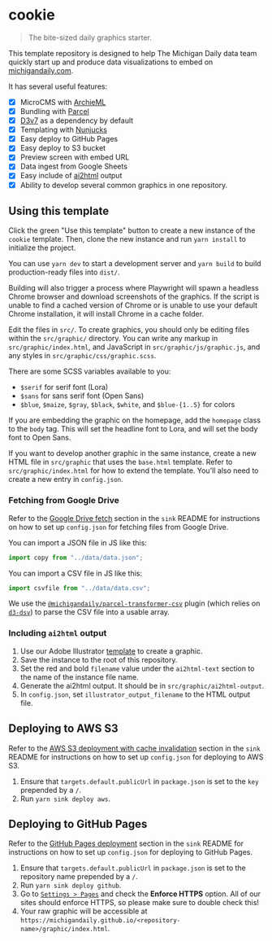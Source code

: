 # cookie

> The bite-sized daily graphics starter.

This template repository is designed to help The Michigan Daily data team quickly start up and produce data visualizations to embed on [michigandaily.com](https://michigandaily.com).

It has several useful features:

- [x] MicroCMS with [ArchieML](http://archieml.org/)
- [x] Bundling with [Parcel](https://parceljs.org/)
- [x] [D3v7](https://d3js.org/) as a dependency by default
- [x] Templating with [Nunjucks](https://mozilla.github.io/nunjucks/)
- [x] Easy deploy to GitHub Pages
- [x] Easy deploy to S3 bucket
- [x] Preview screen with embed URL
- [x] Data ingest from Google Sheets
- [x] Easy include of [ai2html](http://ai2html.org/) output
- [x] Ability to develop several common graphics in one repository.

## Using this template

Click the green "Use this template" button to create a new instance of the `cookie` template. Then, clone the new instance and run `yarn install` to initialize the project.

You can use `yarn dev` to start a development server and `yarn build` to build production-ready files into `dist/`. 

Building will also trigger a process where Playwright will spawn a headless Chrome browser and download screenshots of the graphics. If the script is unable to find a cached version of Chrome or is unable to use your default Chrome installation, it will install Chrome in a cache folder.

Edit the files in `src/`. To create graphics, you should only be editing files within the `src/graphic/` directory. You can write any markup in `src/graphic/index.html`, and JavaScript in `src/graphic/js/graphic.js`, and any styles in `src/graphic/css/graphic.scss`.

There are some SCSS variables available to you:

- `$serif` for serif font (Lora)
- `$sans` for sans serif font (Open Sans)
- `$blue`, `$maize`, `$gray`, `$black`, `$white`, and `$blue-{1..5}` for colors

If you are embedding the graphic on the homepage, add the `homepage` class to the `body` tag. This will set the headline font to Lora, and will set the body font to Open Sans.

If you want to develop another graphic in the same instance, create a new HTML file in `src/graphic` that uses the `base.html` template. Refer to `src/graphic/index.html` for how to extend the template. You'll also need to create a new entry in `config.json`.

### Fetching from Google Drive

Refer to the [Google Drive fetch](https://github.com/MichiganDaily/sink/tree/main#google-drive-fetch) section in the `sink` README for instructions on how to set up `config.json` for fetching files from Google Drive.

You can import a JSON file in JS like this:

```js
import copy from "../data/data.json";
```

You can import a CSV file in JS like this:

```js
import csvfile from "../data/data.csv";
```

We use the [`@michigandaily/parcel-transformer-csv`](https://github.com/MichiganDaily/parcel-transformer-csv) plugin (which relies on [`d3-dsv`](https://github.com/d3/d3-dsv)) to parse the CSV file into a usable array.

### Including `ai2html` output

1. Use our Adobe Illustrator [template](https://drive.google.com/file/d/1TN1c2nDiyhy91YwucmvwxFhdlnTAq0C4/view?usp=sharing) to create a graphic.
2. Save the instance to the root of this repository.
3. Set the red and bold `filename` value under the `ai2html-text` section to the name of the instance file name.
4. Generate the ai2html output. It should be in `src/graphic/ai2html-output`.
5. In `config.json`, set `illustrator_output_filename` to the HTML output file.

## Deploying to AWS S3

Refer to the [AWS S3 deployment with cache invalidation](https://github.com/MichiganDaily/sink/tree/main#aws-s3-deployment-with-cache-invalidation) section in the `sink` README for instructions on how to set up `config.json` for deploying to AWS S3.

1. Ensure that `targets.default.publicUrl` in `package.json` is set to the `key` prepended by a `/`.
2. Run `yarn sink deploy aws`.

## Deploying to GitHub Pages

Refer to the [GitHub Pages deployment](https://github.com/MichiganDaily/sink/tree/main#github-pages-deployment) section in the `sink` README for instructions on how to set up `config.json` for deploying to GitHub Pages.

1. Ensure that `targets.default.publicUrl` in `package.json` is set to the repository name prepended by a `/`.
2. Run `yarn sink deploy github`.
3. Go to [`Settings > Pages`](../../settings/pages) and check the **Enforce HTTPS** option. All of our sites should enforce HTTPS, so please make sure to double check this!
4. Your raw graphic will be accessible at `https://michigandaily.github.io/<repository-name>/graphic/index.html`.
